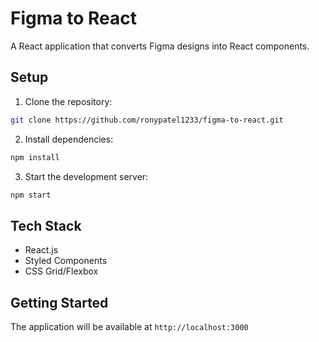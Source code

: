 # Figma to React

A React application that converts Figma designs into React components.

## Setup

1. Clone the repository:
```bash
git clone https://github.com/ronypatel1233/figma-to-react.git
```

2. Install dependencies:
```bash
npm install
```

3. Start the development server:
```bash
npm start
```

## Tech Stack

- React.js
- Styled Components
- CSS Grid/Flexbox

## Getting Started

The application will be available at `http://localhost:3000`
